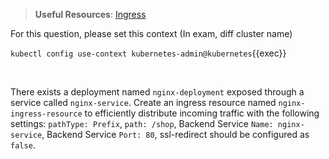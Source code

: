 
> <strong>Useful Resources</strong>: [Ingress](https://kubernetes.io/docs/concepts/services-networking/ingress/)

For this question, please set this context (In exam, diff cluster name)

`kubectl config use-context kubernetes-admin@kubernetes`{{exec}}

<br>


There exists a deployment named `nginx-deployment` exposed through a service called `nginx-service`. Create an ingress resource named `nginx-ingress-resource` to efficiently distribute incoming traffic with the following settings: `pathType: Prefix`, `path: /shop`, Backend Service `Name: nginx-service`, Backend Service `Port: 80`, ssl-redirect should be configured as `false`.